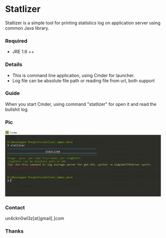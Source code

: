 # Statlizer
Statlizer is a simple tool for printing statistics log on application server using common Java library.

### Required
- JRE 1.6 ++
### Details

- This is command line application, using Cmder for launcher.
- Log file can be absolute file path or reading file from url, both support

### Guide

When you start Cmder, using command "statlizer" for open it and read the bullshit log.

### Pic
![](https://raw.githubusercontent.com/haxtivitiez/statlizer/master/out/artifacts/aisstatlizer_jar/stz.PNG)

### Contact
un4ckn0wl3z[at]gmail[.]com
### Thanks
